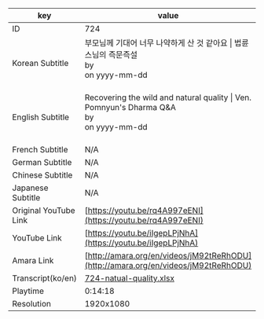 |  key  |  value  |
|-------|---------|
| ID            | 724 |
| Korean Subtitle | 부모님께 기대어 너무 나약하게 산 것 같아요 \| 법륜스님의 즉문즉설<br>by <br>on yyyy-mm-dd<br><br>|
| English Subtitle | Recovering the wild and natural quality \| Ven. Pomnyun's Dharma Q&A<br>by <br>on yyyy-mm-dd<br><br>|
| French Subtitle | N/A |
| German Subtitle | N/A |
| Chinese Subtitle | N/A |
| Japanese Subtitle | N/A |
| Original YouTube Link  | [https://youtu.be/rq4A997eENI](https://youtu.be/rq4A997eENI) |
| YouTube Link  | [https://youtu.be/iIgepLPjNhA](https://youtu.be/iIgepLPjNhA) |
| Amara Link    | [http://amara.org/en/videos/jM92tReRhODU](http://amara.org/en/videos/jM92tReRhODU) |
| Transcript(ko/en) | [724-natual-quality.xlsx](https://github.com/jungtosociety/dharma-qna/raw/master/sub/724/724-natual-quality.xlsx) |
| Playtime | 0:14:18 |
| Resolution | 1920x1080|
